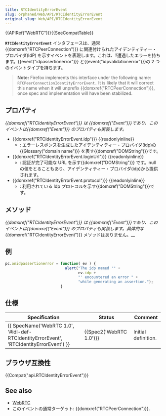 ```yaml
---
title: RTCIdentityErrorEvent
slug: orphaned/Web/API/RTCIdentityErrorEvent
original_slug: Web/API/RTCIdentityErrorEvent
---
```

{{APIRef("WebRTC")}}{{SeeCompatTable}}

**`RTCIdentityErrorEvent`** インタフェースは、通常 {{domxref("RTCPeerConnection")}} に関連付けられたアイデンティティー・プロバイダ(IdP) を示すイベントを表現します。これは、?遭遇したエラーを持ちます。{{event("idpassertionerror")}} と{{event("idpvalidationerror")}}の 2 つのイベントタイプを持ちます。

> **Note:** Firefox implements this interface under the following name: `RTCPeerConnectionIdentityErrorEvent.` It is likely that it will correct this name when it will unprefix {{domxref("RTCPeerConnection")}}, once spec and implementation will have been stabilized.

## プロパティ

_{{domxref("RTCIdentityErrorEvent")}} は {{domxref("Event")}}であり、このイベントは{{domxref("Event")}} のプロパティも実装します。_

- {{domxref("RTCIdentityErrorEvent.idp")}} {{readonlyinline}}
  - : エラーレスポンスを生成したアイデンティティー・プロバイダ(idp)の{{Glossary("domain name")}} を表す{{domxref("DOMString")}}です。
- {{domxref("RTCIdentityErrorEvent.loginUrl")}} {{readonlyinline}}
  - : 認証が完了可能な URL を示す{{domxref("DOMString")}} です。null の値をとることもあり、アイデンティティー・プロバイダ(idp)から提供されます。
- {{domxref("RTCIdentityErrorEvent.protocol")}} {{readonlyinline}}
  - : 利用されている Idp プロトコルを示す{{domxref("DOMString")}}です。

## メソッド

_{{domxref("RTCIdentityErrorEvent")}} は {{domxref("Event")}}であり、このイベントは{{domxref("Event")}} のプロパティも実装します。具体的な_{{domxref("RTCIdentityErrorEvent")}} メソッドはありません。\_\_

## 例

```js
pc.onidpassertionerror = function( ev ) {
                           alert("The idp named '" +
                                 ev.idp +
                                 "' encountered an error " +
                                 "while generating an assertion.");
                         }
```

## 仕様

| Specification                                                                                                        | Status                           | Comment             |
| -------------------------------------------------------------------------------------------------------------------- | -------------------------------- | ------------------- |
| {{ SpecName('WebRTC 1.0', '#idl-def-RTCIdentityErrorEvent', 'RTCIdentityErrorEvent') }} | {{Spec2('WebRTC 1.0')}} | Initial definition. |

## ブラウザ互換性

{{Compat("api.RTCIdentityErrorEvent")}}

## See also

- [WebRTC](/ja/docs/Web/Guide/API/WebRTC)
- このイベントの通常ターゲット: {{domxref("RTCPeerConnection")}}.
